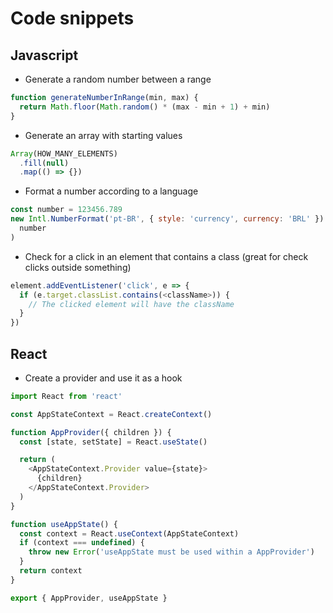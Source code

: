 # Code snippets

## Javascript

- Generate a random number between a range

```javascript
function generateNumberInRange(min, max) {
  return Math.floor(Math.random() * (max - min + 1) + min)
}
```

- Generate an array with starting values

```javascript
Array(HOW_MANY_ELEMENTS)
  .fill(null)
  .map(() => {})
```

- Format a number according to a language

```javascript
const number = 123456.789
new Intl.NumberFormat('pt-BR', { style: 'currency', currency: 'BRL' }).format(
  number
)
```

- Check for a click in an element that contains a class (great for check clicks outside something)

```javascript
element.addEventListener('click', e => {
  if (e.target.classList.contains(<className>)) {
    // The clicked element will have the className
  }
})
```

## React

- Create a provider and use it as a hook

```javascript
import React from 'react'

const AppStateContext = React.createContext()

function AppProvider({ children }) {
  const [state, setState] = React.useState()

  return (
    <AppStateContext.Provider value={state}>
      {children}
    </AppStateContext.Provider>
  )
}

function useAppState() {
  const context = React.useContext(AppStateContext)
  if (context === undefined) {
    throw new Error('useAppState must be used within a AppProvider')
  }
  return context
}

export { AppProvider, useAppState }
```
